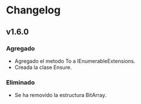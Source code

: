 ﻿# Changelog

## v1.6.0

### Agregado
- Agregado el metodo To<T> a IEnumerableExtensions.
- Creada la clase Ensure.

### Eliminado
- Se ha removido la estructura BitArray.